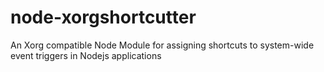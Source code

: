 # node-xorgshortcutter
An Xorg compatible Node Module for assigning shortcuts to system-wide event triggers in Nodejs applications
